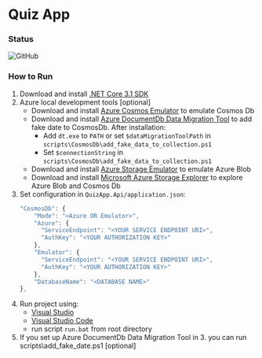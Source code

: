 # Quiz App

### Status
![GitHub](https://github.com/krzysztof-gwozdz/QuizApp.Backend/workflows/GitHub/badge.svg)
### How to Run
1. Download and install [.NET Core 3.1 SDK](https://dotnet.microsoft.com/download/dotnet-core/3.1) 
2. Azure local development tools [optional]
    - Download and install [Azure Cosmos Emulator](https://docs.microsoft.com/en-us/azure/cosmos-db/local-emulator-release-notes) to emulate Cosmos Db
    - Download and install [Azure DocumentDb Data Migration Tool](https://aka.ms/csdmtool) to add fake date to CosmosDb. After installation:
        - Add `dt.exe` to `PATH` or set `$dataMigrationToolPath` in `scripts\CosmosDb\add_fake_data_to_collection.ps1`
        - Set `$connectionString` in `scripts\CosmosDb\add_fake_data_to_collection.ps1`
    - Download and install [Azure Storage Emulator](https://docs.microsoft.com/en-us/azure/storage/common/storage-use-emulator) to emulate Azure Blob
    - Download and install [Microsoft Azure Storage Explorer](https://azure.microsoft.com/en-us/features/storage-explorer/) to explore Azure Blob and Cosmos Db
3. Set configuration in `QuizApp.Api/application.json`:    
    ```javascript
    "CosmosDb": {
        "Mode": "<Azure OR Emulator>",
        "Azure": {
          "ServiceEndpoint": "<YOUR SERVICE ENDPOINT URI>",
          "AuthKey": "<YOUR AUTHORIZATION KEY>"
        },
        "Emulator": {
          "ServiceEndpoint": "<YOUR SERVICE ENDPOINT URI>",
          "AuthKey": "<YOUR AUTHORIZATION KEY>"
        },
        "DatabaseName": "<DATABASE NAME>"   
    },
    ```
4. Run project using:
    - [Visual Studio](https://visualstudio.microsoft.com/)
    - [Visual Studio Code](https://code.visualstudio.com/)
    - run script `run.bat` from root directory
5. If you set up Azure DocumentDb Data Migration Tool in 3. you can run scripts\add_fake_date.ps1 [optional]    